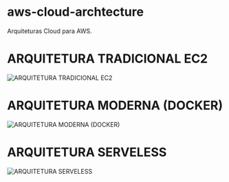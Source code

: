 # aws-cloud-archtecture
Arquiteturas Cloud para AWS.

# ARQUITETURA TRADICIONAL EC2
![ARQUITETURA TRADICIONAL EC2](https://github.com/MiguelS007/aws-cloud-archtecture/assets/61780220/0d9bba99-5f18-4631-82a4-e3068d1688c7)

# ARQUITETURA MODERNA (DOCKER)
![ARQUITETURA MODERNA (DOCKER)](https://github.com/MiguelS007/aws-cloud-archtecture/assets/61780220/94d0d0b9-9fb4-45b4-98fc-7eb65d7b81eb)

# ARQUITETURA SERVELESS
![ARQUITETURA SERVELESS](https://github.com/MiguelS007/aws-cloud-archtecture/assets/61780220/ebe978da-fba2-4609-acdd-cc29d2b6ecaf)


